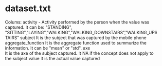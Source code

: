 dataset.txt
===========
  Colums:
    activity - Activity performed by the person when the value was captured. It can be:
      "STANDING", "SITTING","LAYING","WALKING","WALKING_DOWNSTAIRS","WALKING_UPSTAIRS" 
    subject
      It is the subject that was captured by the mobile phone
    aggregate_function 
      It is the aggregate function used to summurize the information. It can be "mean" or "std".
    axe               
      It is the axe of the subject captured. It NA if the concept does not apply to the subject
    value 
      It is the actual value captured
